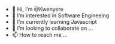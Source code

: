 - 👋 Hi, I’m @Kwenyere
- 👀 I’m interested in Software Engineeing
- 🌱 I’m currently learning Javascript
- 💞️ I’m looking to collaborate on ...
- 📫 How to reach me ...

<!---
Kwenyere/Kwenyere is a ✨ special ✨ repository because its `README.md` (this file) appears on your GitHub profile.
You can click the Preview link to take a look at your changes.
--->

